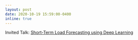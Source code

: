 ```yaml
---
layout: post
date: 2020-10-19 15:59:00-0400
inline: true
---
```


Invited Talk: [Short-Term Load Forecasting using Deep Learning](https://sharanmayank.github.io/files/STLF.pdf)
